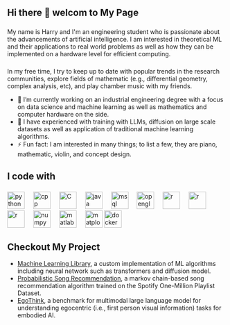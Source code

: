 ## Hi there 👋 welcom to My Page


###
<p align="left">My name is Harry and I'm an engineering student who is passionate about the advancements of artificial intelligence. I am interested in theoretical ML and their applications to real world problems as well as how they can be implemented on a hardware level for efficient computing.</p>

###

In my free time, I try to keep up to date with popular trends in the research communities, explore fields of mathematic (e.g., differential geometry, complex analysis, etc), and play chamber music with my friends.

- 🌱 I’m currently working on an industrial engineering degree with a focus on data science and machine learning as well as mathematics and computer hardware on the side. 
- 🔭 I have experienced with training with LLMs, diffusion on large scale datasets as well as application of traditional machine learning algorithms.
- ⚡ Fun fact: I am interested in many things; to list a few, they are piano, mathematic, violin, and concept design. 

### 

<h2 align="left">I code with</h2>

###

<div align="left">
    <img src="https://cdn.jsdelivr.net/gh/devicons/devicon@latest/icons/python/python-original.svg" height="40" alt="python" />
    <img width="12" />
    <img src="https://cdn.jsdelivr.net/gh/devicons/devicon@latest/icons/cplusplus/cplusplus-original.svg" height="40" alt="cpp" />
    <img width="12">
    <img src="https://cdn.jsdelivr.net/gh/devicons/devicon@latest/icons/c/c-original.svg" height="40" alt="C"  />
    <img width="12" />
    <img src="https://cdn.jsdelivr.net/gh/devicons/devicon@latest/icons/java/java-original.svg" height="40" alt="java" />
    <img width="12">
    <img src="https://cdn.jsdelivr.net/gh/devicons/devicon@latest/icons/mysql/mysql-original.svg" height="40" alt="msql" />
    <img width="12">
    <img src="https://cdn.jsdelivr.net/gh/devicons/devicon@latest/icons/opengl/opengl-plain.svg" height="40" alt="opengl" />
    <img width="12">
    <img src="https://cdn.jsdelivr.net/gh/devicons/devicon@latest/icons/pytorch/pytorch-original.svg" height="40" alt="r"/>
    <img width="12">
    <img src="https://cdn.jsdelivr.net/gh/devicons/devicon@latest/icons/r/r-original.svg" height="40" alt="r"/>
    <img width="12">
    <img src="https://cdn.jsdelivr.net/gh/devicons/devicon@latest/icons/tensorflow/tensorflow-original.svg" height="40" alt="r"/>
    <img width="12">
    <img src="https://cdn.jsdelivr.net/gh/devicons/devicon@latest/icons/numpy/numpy-original.svg" height="40" alt="numpy"/>
    <img width="12">
    <img src="https://cdn.jsdelivr.net/gh/devicons/devicon@latest/icons/matlab/matlab-original.svg" height="40" alt="matlab"/>
    <img width="12">
    <img src="https://cdn.jsdelivr.net/gh/devicons/devicon@latest/icons/matplotlib/matplotlib-original.svg" height="40" alt="matplotlib"/>
    <img src="https://cdn.jsdelivr.net/gh/devicons/devicon@latest/icons/docker/docker-original.svg" height="40" alt="docker"/>
    <img width="12">
</div>

### 

<h2 align="left">Checkout My Project</h2>
<ul>
    <li><a href="https://github.com/eternity304/Machine-Learning-Library"> Machine Learning Library</a>, a custom implementation of ML algorithms including neural network such as transformers and diffusion model.</li>
    <li><a href="https://github.com/eternity304/Song-Recommendation"> Probabilistic Song Recommendation</a>, a markov chain-based song recommendation algorithm trained on the Spotify One-Million Playlist Dataset.</li>
    <li><a href="https://github.com/AdaCheng/EgoThink"> EgoThink</a>, a benchmark for multimodal large language model for understanding egocentric (i.e., first person visual information) tasks for embodied AI.</li>
</ul>

###